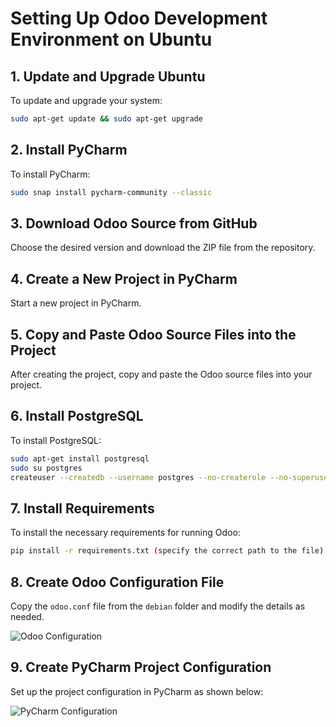 
# Setting Up Odoo Development Environment on Ubuntu

## 1. Update and Upgrade Ubuntu
To update and upgrade your system:
```bash
sudo apt-get update && sudo apt-get upgrade
```

## 2. Install PyCharm
To install PyCharm:
```bash
sudo snap install pycharm-community --classic
```

## 3. Download Odoo Source from GitHub
Choose the desired version and download the ZIP file from the repository.

## 4. Create a New Project in PyCharm
Start a new project in PyCharm.

## 5. Copy and Paste Odoo Source Files into the Project
After creating the project, copy and paste the Odoo source files into your project.

## 6. Install PostgreSQL
To install PostgreSQL:
```bash
sudo apt-get install postgresql
sudo su postgres
createuser --createdb --username postgres --no-createrole --no-superuser --pwprompt odoo16
```

## 7. Install Requirements
To install the necessary requirements for running Odoo:
```bash
pip install -r requirements.txt (specify the correct path to the file)
```

## 8. Create Odoo Configuration File
Copy the `odoo.conf` file from the `debian` folder and modify the details as needed.

![Odoo Configuration](https://github.com/user-attachments/assets/6c54c653-6ab5-4da5-abfc-5075e97442e2)

## 9. Create PyCharm Project Configuration
Set up the project configuration in PyCharm as shown below:

![PyCharm Configuration](https://github.com/user-attachments/assets/6a2ae3a0-2500-424d-813a-0cfd2cd94575)
